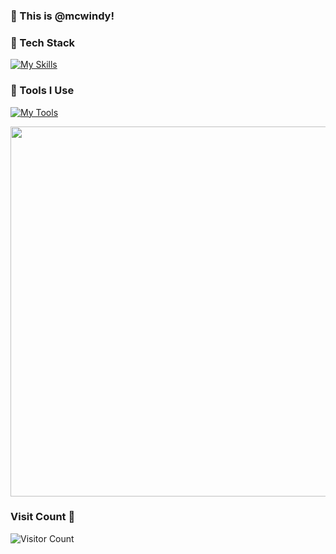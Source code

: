 ### 👋 This is @mcwindy!

### 🍉 Tech Stack
[![My Skills](https://skillicons.dev/icons?i=c,python,rust,cpp,qt,ts,vue,pinia,js,bootstrap,html,css,nodejs,jquery,flask,django,selenium,pytorch,tensorflow,opencv,electron,tauri,elasticsearch)](https://skillicons.dev)

### 🔨 Tools I Use
[![My Tools](https://skillicons.dev/icons?i=sqlite,redis,postgresql,docker,nginx,git,npm,pnpm,yarn,vite,webpack,babel,cmake,vscode,anaconda,ubuntu,postman,github,githubactions,aws,azure,gcp,cloudflare)](https://skillicons.dev)

<img src="https://stats.wkit.fun/api/toplangs?username=mcwindy&count=10" style="width:592px" />

### Visit Count 🌱
![Visitor Count](https://profile-counter.glitch.me/mcwindy/count.svg)

<!--
**mcwindy/mcwindy** is a ✨ _special_ ✨ repository because its `README.md` (this file) appears on your GitHub profile.

Here are some ideas to get you started:

- 🔭 I’m currently working on ...
- 🌱 I’m currently learning ...
- 👯 I’m looking to collaborate on ...
- 🤔 I’m looking for help with ...
- 💬 Ask me about ...
- 📫 How to reach me: ...
- 😄 Pronouns: ...
- ⚡ Fun fact: ...
-->
